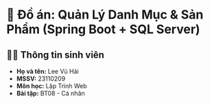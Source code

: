 # 📘 Đồ án: Quản Lý Danh Mục & Sản Phẩm (Spring Boot + SQL Server)

## 👨‍🎓 Thông tin sinh viên
- **Họ và tên:** Lee Vũ Hải  
- **MSSV:** 23110209  
- **Môn học:** Lập Trình Web  
- **Bài tập:** BT08 - Cá nhân  
